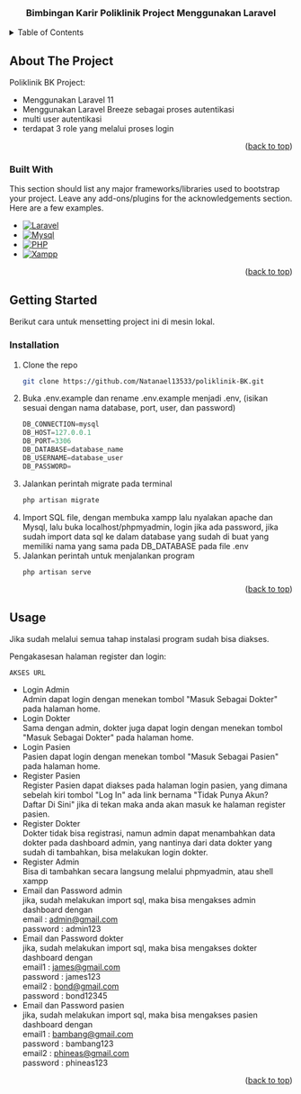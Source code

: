 <!-- Improved compatibility of back to top link: See: https://github.com/othneildrew/Best-README-Template/pull/73 -->
<a id="readme-top"></a>
<!--
*** Thanks for checking out the Best-README-Template. If you have a suggestion
*** that would make this better, please fork the repo and create a pull request
*** or simply open an issue with the tag "enhancement".
*** Don't forget to give the project a star!
*** Thanks again! Now go create something AMAZING! :D
-->



<!-- PROJECT SHIELDS -->
<!--
*** I'm using markdown "reference style" links for readability.
*** Reference links are enclosed in brackets [ ] instead of parentheses ( ).
*** See the bottom of this document for the declaration of the reference variables
*** for contributors-url, forks-url, etc. This is an optional, concise syntax you may use.
*** https://www.markdownguide.org/basic-syntax/#reference-style-links
-->

<!-- PROJECT LOGO -->
<br />
<div align="center">
  <h3 align="center">Bimbingan Karir Poliklinik Project Menggunakan Laravel</h3>
</div>

<!-- TABLE OF CONTENTS -->
<details>
  <summary>Table of Contents</summary>
  <ol>
    <li>
      <a href="#about-the-project">About The Project</a>
      <ul>
        <li><a href="#built-with">Built With</a></li>
      </ul>
    </li>
    <li>
      <a href="#getting-started">Getting Started</a>
      <ul>
        <li><a href="#installation">Installation</a></li>
      </ul>
    </li>
    <li><a href="#usage">Usage</a></li>
  </ol>
</details>

<!-- ABOUT THE PROJECT -->
## About The Project
Poliklinik BK Project:
* Menggunakan Laravel 11
* Menggunakan Laravel Breeze sebagai proses autentikasi
* multi user autentikasi
* terdapat 3 role yang melalui proses login

<p align="right">(<a href="#readme-top">back to top</a>)</p>

### Built With

This section should list any major frameworks/libraries used to bootstrap your project. Leave any add-ons/plugins for the acknowledgements section. Here are a few examples.

* [![Laravel][Laravel]][Laravel-url]
* [![Mysql][Mysql]][Mysql-url]
* [![PHP][PHP]][PHP-url]
* [![Xampp][Xampp]][Xampp-url]

<p align="right">(<a href="#readme-top">back to top</a>)</p>

<!-- GETTING STARTED -->
## Getting Started

Berikut cara untuk mensetting project ini di mesin lokal.

### Installation

1. Clone the repo
   ```sh
   git clone https://github.com/Natanael13533/poliklinik-BK.git
   ```
2. Buka .env.example dan rename .env.example menjadi .env, (isikan sesuai dengan nama database, port, user, dan password)
   ```js
   DB_CONNECTION=mysql
   DB_HOST=127.0.0.1
   DB_PORT=3306
   DB_DATABASE=database_name
   DB_USERNAME=database_user
   DB_PASSWORD=
   ```
3. Jalankan perintah migrate pada terminal
   ```sh
   php artisan migrate
   ```
4. Import SQL file, dengan membuka xampp lalu nyalakan apache dan Mysql, lalu buka localhost/phpmyadmin, login jika ada password, jika sudah import data sql ke dalam database yang sudah di buat yang memiliki nama yang sama pada DB_DATABASE pada file .env
5. Jalankan perintah untuk menjalankan program
   ```sh
   php artisan serve
   ```

<p align="right">(<a href="#readme-top">back to top</a>)</p>

<!-- USAGE EXAMPLES -->
## Usage

Jika sudah melalui semua tahap instalasi program sudah bisa diakses.

Pengakasesan halaman register dan login:

`AKSES URL`
* Login Admin <br/>
  Admin dapat login dengan menekan tombol "Masuk Sebagai Dokter" pada halaman home.
* Login Dokter <br/>
  Sama dengan admin, dokter juga dapat login dengan menekan tombol "Masuk Sebagai Dokter" pada halaman home.
* Login Pasien <br/>
  Pasien dapat login dengan menekan tombol "Masuk Sebagai Pasien" pada halaman home.
* Register Pasien <br/>
  Register Pasien dapat diakses pada halaman login pasien, yang dimana sebelah kiri tombol "Log In" ada link bernama "Tidak Punya Akun? Daftar Di Sini" jika di tekan maka anda akan masuk ke halaman register pasien.
* Register Dokter <br/>
  Dokter tidak bisa registrasi, namun admin dapat menambahkan data dokter pada dashboard admin, yang nantinya dari data dokter yang sudah di tambahkan, bisa melakukan login dokter.
* Register Admin <br/>
  Bisa di tambahkan secara langsung melalui phpmyadmin, atau shell xampp
* Email dan Password admin <br/>
  jika, sudah melakukan import sql, maka bisa mengakses admin dashboard dengan <br/>
  email : admin@gmail.com <br/>
  password : admin123 
* Email dan Password dokter <br/>
  jika, sudah melakukan import sql, maka bisa mengakses dokter dashboard dengan <br/>
  email1 : james@gmail.com <br/>
  password : james123 <br/>
  email2 : bond@gmail.com <br/>
  password : bond12345 
* Email dan Password pasien <br/>
  jika, sudah melakukan import sql, maka bisa mengakses pasien dashboard dengan <br/>
  email1 : bambang@gmail.com <br/>
  password : bambang123 <br/>
  email2 : phineas@gmail.com <br/>
  password : phineas123 

  

<p align="right">(<a href="#readme-top">back to top</a>)</p>

<!-- MARKDOWN LINKS & IMAGES -->
<!-- https://www.markdownguide.org/basic-syntax/#reference-style-links -->
[Laravel]: https://img.shields.io/badge/Laravel-FF2D20?logo=laravel&logoColor=white
[Laravel-url]: https://laravel.com/
[Mysql]: https://img.shields.io/badge/MySQL-4479A1?style=for-the-badge&logo=mysql&logoColor=white
[Mysql-url]: https://www.mysql.com/
[PHP]: https://img.shields.io/badge/PHP-777BB4?logo=php&logoColor=white
[PHP-url]: https://www.php.net/
[Xampp]: https://img.shields.io/badge/Xampp-F37623?style=for-the-badge&logo=xampp&logoColor=white
[Xampp-url]: https://www.apachefriends.org/
